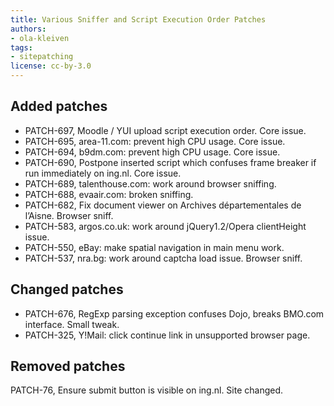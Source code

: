```yaml
---
title: Various Sniffer and Script Execution Order Patches
authors:
- ola-kleiven
tags:
- sitepatching
license: cc-by-3.0
---
```


## Added patches

- PATCH-697, Moodle / YUI upload script execution order. Core issue.
- PATCH-695, area-11.com: prevent high CPU usage. Core issue.
- PATCH-694, b9dm.com: prevent high CPU usage. Core issue.
- PATCH-690, Postpone inserted script which confuses frame breaker if run immediately on ing.nl. Core issue.
- PATCH-689, talenthouse.com: work around browser sniffing.
- PATCH-688, evaair.com: broken sniffing.
- PATCH-682, Fix document viewer on Archives départementales de l’Aisne. Browser sniff.
- PATCH-583, argos.co.uk: work around jQuery1.2/Opera clientHeight issue.
- PATCH-550, eBay: make spatial navigation in main menu work.
- PATCH-537, nra.bg: work around captcha load issue. Browser sniff.

## Changed patches

- PATCH-676, RegExp parsing exception confuses Dojo, breaks BMO.com interface. Small tweak.
- PATCH-325, Y!Mail: click continue link in unsupported browser page.

## Removed patches

PATCH-76, Ensure submit button is visible on ing.nl. Site changed.
